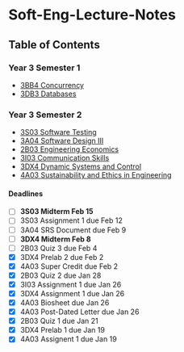 # Soft-Eng-Lecture-Notes

## Table of Contents

### Year 3 Semester 1

- [3BB4 Concurrency](3A/3BB4/README.md)
- [3DB3 Databases](3A/3DB3/README.md)

### Year 3 Semester 2

- [3S03 Software Testing](3B/3S03/README.md)
- [3A04 Software Design III](3B/3A04/README.md)
- [2B03 Engineering Economics](3B/2B03/README.md)
- [3I03 Communication Skills](3B/3I03/README.md)
- [3DX4 Dynamic Systems and Control](3B/3DX4/README.md)
- [4A03 Sustainability and Ethics in Engineering](3B/4A03/README.md)

#### Deadlines

- [ ] **3S03 Midterm Feb 15**
- [ ] 3S03 Assignment 1 due Feb 12
- [ ] 3A04 SRS Document due Feb 9
- [ ] **3DX4 Midterm Feb 8**
- [ ] 2B03 Quiz 3 due Feb 4
- [x] 3DX4 Prelab 2 due Feb 2
- [x] 4A03 Super Credit due Feb 2
- [x] 2B03 Quiz 2 due Jan 28
- [x] 3I03 Assignment 1 due Jan 26
- [x] 3DX4 Assignment 1 due Jan 26
- [x] 4A03 Biosheet due Jan 26
- [x] 4A03 Post-Dated Letter due Jan 26
- [x] 2B03 Quiz 1 due Jan 21
- [x] 3DX4 Prelab 1 due Jan 19
- [x] 4A03 Assignent 1 due Jan 19